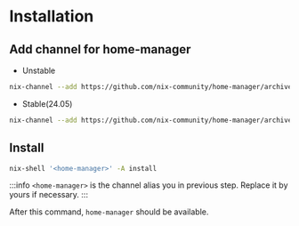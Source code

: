 # Installation

## Add channel for home-manager

- Unstable

```bash
nix-channel --add https://github.com/nix-community/home-manager/archive/master.tar.gz home-manager && nix-channel --update
```

- Stable(24.05)

```bash
nix-channel --add https://github.com/nix-community/home-manager/archive/release-24.05.tar.gz home-manager && nix-channel --update
```

## Install

```bash
nix-shell '<home-manager>' -A install
```

:::info
`<home-manager>` is the channel alias you in previous step. Replace it by yours if necessary.
:::

After this command, `home-manager` should be available.
